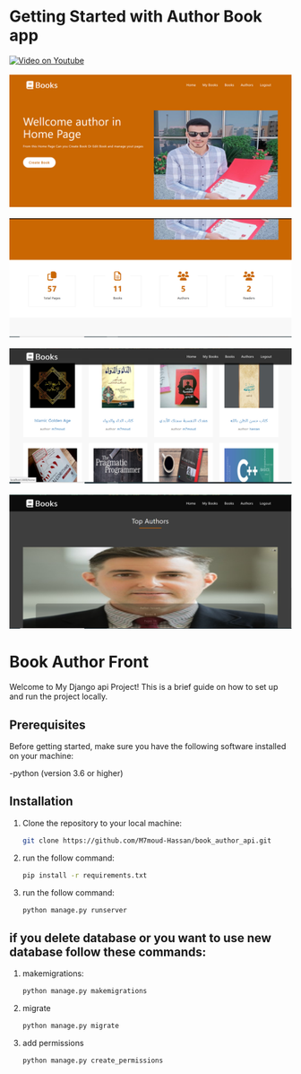 # Getting Started with  Author Book app

[![Video on Youtube](images/video.PNG)](https://www.youtube.com/watch?v=Sr8g3lMEy4E)
<br/>
<br/>
![Image Alt Text](images/image1.PNG)
<br>
<br>
![Image Alt Text](images/image2.PNG)
<br>
<br>
![Image Alt Text](images/image3.PNG)
<br>
<br>
![Image Alt Text](images/image4.PNG)

# Book Author Front

Welcome to My Django api Project! This is a brief guide on how to set up and run the project locally.

## Prerequisites

Before getting started, make sure you have the following software installed on your machine:

-python (version 3.6 or higher)

## Installation

1. Clone the repository to your local machine:

   ```bash
   git clone https://github.com/M7moud-Hassan/book_author_api.git

2. run the follow command:

   ```bash
   pip install -r requirements.txt
   
3. run the follow command:

   ```bash
   python manage.py runserver
   
## if you delete database or you want to use new database follow these commands:

1. makemigrations:

   ```bash
   python manage.py makemigrations

2. migrate
     ```bash
     python manage.py migrate
3. add permissions
     ```bash
     python manage.py create_permissions

